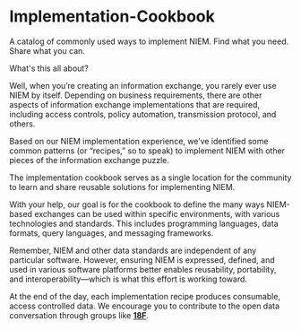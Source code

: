 Implementation-Cookbook
======================

A catalog of commonly used ways to implement NIEM. Find what you need. Share what you can.


What's this all about?

Well, when you’re creating an information exchange, you rarely ever use NIEM by itself. Depending on business requirements, there are other aspects of information exchange implementations that are required, including access controls, policy automation, transmission protocol, and others.

Based on our NIEM implementation experience, we’ve identified some common patterns (or “recipes,” so to speak) to implement NIEM with other pieces of the information exchange puzzle.

The implementation cookbook serves as a single location for the community to learn and share reusable solutions for implementing NIEM.

With your help, our goal is for the cookbook to define the many ways NIEM-based exchanges can be used within specific environments, with various technologies and standards. This includes programming languages, data formats, query languages, and messaging frameworks. 

Remember, NIEM and other data standards are independent of any particular software. However, ensuring NIEM is expressed, defined, and used in various software platforms better enables reusability, portability, and interoperability—which is what this effort is working toward. 

At the end of the day, each implementation recipe produces consumable, access controlled data. We encourage you to contribute to the open data conversation through groups like **[18F](https://github.com/18f)**. 



